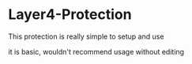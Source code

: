 # Layer4-Protection
This protection is really simple to setup and use

it is basic, wouldn't recommend usage without editing
